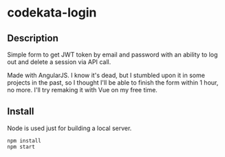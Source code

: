 # codekata-login

## Description

Simple form to get JWT token by email and password with an ability to log out and delete a session via API call.

Made with AngularJS. I know it's dead, but I stumbled upon it in some projects in the past, so I thought I'll be able to finish the form within 1 hour, no more. I'll try remaking it with Vue on my free time.

## Install

Node is used just for building a local server.

```
npm install
npm start
```
